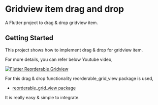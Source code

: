 # Gridview item drag and drop

A Flutter project to drag & drop gridview item.

## Getting Started

This project shows how to implement drag & drop for gridview item.

For more details, you can refer below Youtube video,

[![Flutter Reorderable Gridview](https://img.youtube.com/vi/SThz54hQZQ0/0.jpg)](https://youtu.be/SThz54hQZQ0)


For this drag & drop functionality reorderable_grid_view package is used,

- [reorderable_grid_view package](https://pub.dev/packages/reorderable_grid_view)

It is really easy & simple to integrate.

